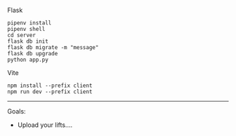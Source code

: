 Flask

```console
pipenv install
pipenv shell
cd server
flask db init
flask db migrate -m "message"
flask db upgrade
python app.py
```

Vite

```console
npm install --prefix client
npm run dev --prefix client
```

---

Goals:

- Upload your lifts....
